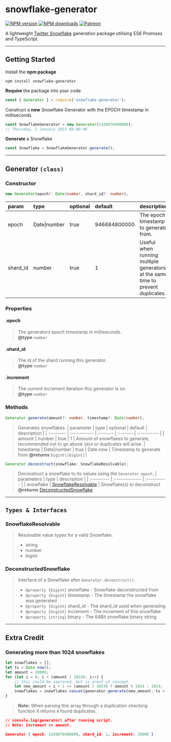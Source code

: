 # snowflake-generator

<div>
<a href="https://www.npmjs.com/package/snowflake-generator"><img src="https://img.shields.io/npm/v/snowflake-generator.svg" alt="NPM version"/></a>
<a href="https://www.npmjs.com/package/snowflake-generator"><img src="https://img.shields.io/npm/dt/snowflake-generator.svg" alt="NPM downloads"/></a>
<a href="https://www.patreon.com/fataussie"><img src="https://img.shields.io/badge/donate-patreon-F96854" alt="Patreon"/></a>
</div>

A lightweight [Twitter Snowflake](https://github.com/twitter-archive/snowflake) generation package utilising ES6 Promises and TypeScript.

---

## Getting Started
Install the **npm package**
```
npm install snowflake-generator
```
**Require** the package into your code
```js
const { Generator } = require('snowflake-generator');
```
Construct a **new** Snowflake Generator with the EPOCH timestamp in milliseconds
```js
const SnowflakeGenerator = new Generator(1420070400000); 
// Thursday, 1 January 2015 00:00:00
```
**Generate** a Snowflake
```js
const Snowflake = SnowflakeGenerator.generate();
```
---

## Generator `(class)`

### Constructor
```ts
new Generator(epoch?: Date|number, shard_id?: number);
```
| param          | type         | optional | default      | description |
| :------------- | :----------- | :------- | :----------- | :---------- |
| epoch          | Date\|number | true     | 946684800000 | The epoch timestamp to generate from.
| shard_id       | number       | true     | 1            | Useful when running multiple generators at the same time to prevent duplicates.

### Properties
#### .epoch
> The generators epoch timestamp in milliseconds.<br/>**@type**  `number`

#### .shard_id
> The id of the shard running this generator.<br/>**@type**  `number`

#### .increment
> The current increment iteration this generator is on.<br/>**@type**  `number`

### Methods
```ts
Generator.generate(amount?: number, timestamp?: Date|number);
```
> Generates snowflakes.
> | parameter | type         | optional | default  | description |
> | :-------- | :----------- | :------- | :------- | :---------- |
> | amount    | number       | true     | 1        | Amount of snowflakes to generate, recommended not to go above `1024` or duplicates will arise.
> | timestamp | Date\|number | true     | Date.now | Timestamp to generate from
>**@returns**  `bigint\|bigint[]`

```ts
Generator.deconstruct(snowflake: SnowflakeResolvable);
```
> Deconstruct a snowflake to its values using the `Generator.epoch`.
>| parameters | type           | description |
>| :--------- | :------------- | :---------- |
>| snowflake  | [SnowflakeResolvable](#snowflakeresolvable) | Snowflake(s) to deconstruct
>**@returns**  [DeconstructedSnowflake](#deconstructedsnowflake)

---

## `Types & Interfaces`

### SnowflakeResolvable
> Resolvable value types for a valid Snowflake.
> - string
> - number
> - bigint

### DeconstructedSnowflake
> Interface of a Snowflake after `Generator.deconstruct()`.
> * `@property {bigint}`  snowflake - Snowflake deconstructed from
> * `@property {bigint}` timestamp - The timestamp the snowflake was generated
> * `@property {bigint}` shard_id - The shard_id used when generating
> * `@property {bigint}` increment - The increment of this snowflake
> * `@property {string}` binary - The 64Bit snowflake binary string

---

## Extra Credit

### Generating more than 1024 snowflakes

```js
let snowflakes = [];
let ts = Date.now();
let amount = 20000;
for (let i = 0; i < (amount / 1024); i++) {
    // this could be improved, but is proof of concept.
    let new_amount = i + 1 >= (amount / 1024) ? amount % 1024 : 1024;
    snowflakes = snowflakes.concat(generator.generate(new_amount, ts + i));
}
```
> **Note:** When parsing this array through a duplication checking function it returns `0` found duplicates.

```json
// console.log(generator) after running script.
// Note: increment == amount.

Generator { epoch: 1420070400000, shard_id: 1, increment: 20000 }
```